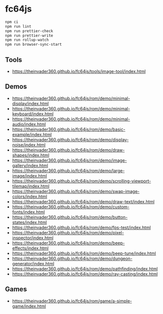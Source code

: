 # fc64js

```bash
npm ci
npm run lint
npm run prettier-check
npm run prettier-write
npm run rollup-watch
npm run browser-sync-start
```

## Tools

* <https://theinvader360.github.io/fc64js/tools/image-tool/index.html>

## Demos

* <https://theinvader360.github.io/fc64js/rom/demo/minimal-display/index.html>
* <https://theinvader360.github.io/fc64js/rom/demo/minimal-keyboard/index.html>
* <https://theinvader360.github.io/fc64js/rom/demo/minimal-audio/index.html>
* <https://theinvader360.github.io/fc64js/rom/demo/basic-example/index.html>
* <https://theinvader360.github.io/fc64js/rom/demo/display-noise/index.html>
* <https://theinvader360.github.io/fc64js/rom/demo/draw-shapes/index.html>
* <https://theinvader360.github.io/fc64js/rom/demo/image-gallery/index.html>
* <https://theinvader360.github.io/fc64js/rom/demo/large-image/index.html>
* <https://theinvader360.github.io/fc64js/rom/demo/scrolling-viewport-tilemap/index.html>
* <https://theinvader360.github.io/fc64js/rom/demo/swap-image-colors/index.html>
* <https://theinvader360.github.io/fc64js/rom/demo/draw-text/index.html>
* <https://theinvader360.github.io/fc64js/rom/demo/custom-fonts/index.html>
* <https://theinvader360.github.io/fc64js/rom/demo/button-states/index.html>
* <https://theinvader360.github.io/fc64js/rom/demo/fps-test/index.html>
* <https://theinvader360.github.io/fc64js/rom/demo/pixel-inspector/index.html>
* <https://theinvader360.github.io/fc64js/rom/demo/beep-effects/index.html>
* <https://theinvader360.github.io/fc64js/rom/demo/beep-tune/index.html>
* <https://theinvader360.github.io/fc64js/rom/demo/dungeon-generator/index.html>
* <https://theinvader360.github.io/fc64js/rom/demo/pathfinding/index.html>
* <https://theinvader360.github.io/fc64js/rom/demo/ray-casting/index.html>

## Games

* <https://theinvader360.github.io/fc64js/rom/game/a-simple-game/index.html>
